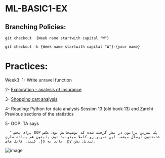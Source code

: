 # ML-BASIC1-EX
## Branching Policies:
`git checkout  {Week name startwith capital "W"}`

`git checkout -b {Week name startwith capital "W"}-{your name}`

# Practices:

Week3: 
  1- Write unravel function 

  2- [Exploration - analysis of insurance](https://quera.org/problemset/technology/125316/%D8%B3%D8%A4%D8%A7%D9%84-%D8%AA%D8%AD%D9%84%DB%8C%D9%84-%D8%AF%D8%A7%D8%AF%D9%87-%D8%A7%DA%A9%D8%AA%D8%B4%D8%A7%D9%81-%D8%AA%D8%AD%D9%84%DB%8C%D9%84-%D8%A8%DB%8C%D9%85%D9%87-%DB%B1) 
  
  3- [Shopping cart analysis](https://quera.org/problemset/technology/125313/%D8%B3%D8%A4%D8%A7%D9%84-%D8%AA%D8%AD%D9%84%DB%8C%D9%84-%D8%AF%D8%A7%D8%AF%D9%87-%D8%AA%D8%AD%D9%84%DB%8C%D9%84-%D8%B3%D8%A8%D8%AF-%D8%AE%D8%B1%DB%8C%D8%AF)

  4- Reading: Python for data analysis Session 13 (old book 13) and Zarchi Previous sections of the statistics
  
  5- OOP:
      TA says 
      
      " برای بخش OOP یک تمرین براتون در نظر گرفته شده که توضیحاتش توی عکس خدمتتون ارسال میشه. این تمرین رو کاملا میتونید توی پایتون هم پیاده سازی کنید. فایل های .js باید به .py تبدیل بشن.
      
  ![image](https://github.com/MapsaBootCamp/ML-BASIC1-EX/assets/51715271/4eea455c-3aa6-4967-aed8-6264544df8df)
